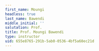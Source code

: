 ```yaml
---
first_name: Moungi
headless: true
last_name: Bawendi
middle_initial: ''
salutation: Prof.
title: Prof. Moungi Bawendi
type: instructor
uid: 655e8765-291b-5ab0-0536-4bf5a60ec21d
---
```

